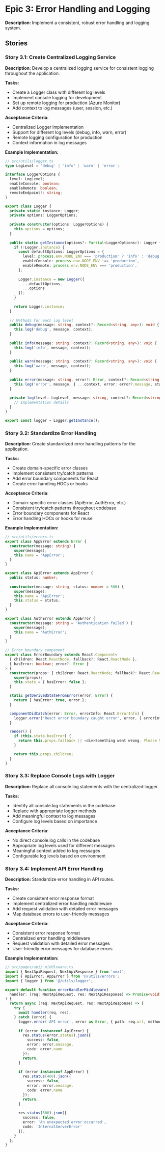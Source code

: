 # Epic 3: Error Handling and Logging

**Description:** Implement a consistent, robust error handling and logging system.

## Stories

### Story 3.1: Create Centralized Logging Service

**Description:** Develop a centralized logging service for consistent logging throughout the application.

**Tasks:**
- Create a Logger class with different log levels
- Implement console logging for development
- Set up remote logging for production (Azure Monitor)
- Add context to log messages (user, session, etc.)

**Acceptance Criteria:**
- Centralized Logger implementation
- Support for different log levels (debug, info, warn, error)
- Remote logging configuration for production
- Context information in log messages

**Example Implementation:**
```typescript
// src/utils/logger.ts
type LogLevel = 'debug' | 'info' | 'warn' | 'error';

interface LoggerOptions {
  level: LogLevel;
  enableConsole: boolean;
  enableRemote: boolean;
  remoteEndpoint?: string;
}

export class Logger {
  private static instance: Logger;
  private options: LoggerOptions;
  
  private constructor(options: LoggerOptions) {
    this.options = options;
  }
  
  public static getInstance(options?: Partial<LoggerOptions>): Logger {
    if (!Logger.instance) {
      const defaultOptions: LoggerOptions = {
        level: process.env.NODE_ENV === 'production' ? 'info' : 'debug',
        enableConsole: process.env.NODE_ENV !== 'production',
        enableRemote: process.env.NODE_ENV === 'production',
      };
      
      Logger.instance = new Logger({
        ...defaultOptions,
        ...options
      });
    }
    
    return Logger.instance;
  }
  
  // Methods for each log level
  public debug(message: string, context?: Record<string, any>): void {
    this.log('debug', message, context);
  }
  
  public info(message: string, context?: Record<string, any>): void {
    this.log('info', message, context);
  }
  
  public warn(message: string, context?: Record<string, any>): void {
    this.log('warn', message, context);
  }
  
  public error(message: string, error?: Error, context?: Record<string, any>): void {
    this.log('error', message, { ...context, error: error?.message, stack: error?.stack });
  }
  
  private log(level: LogLevel, message: string, context?: Record<string, any>): void {
    // Implementation details
  }
}

export const logger = Logger.getInstance();
```

### Story 3.2: Standardize Error Handling

**Description:** Create standardized error handling patterns for the application.

**Tasks:**
- Create domain-specific error classes
- Implement consistent try/catch patterns
- Add error boundary components for React
- Create error handling HOCs or hooks

**Acceptance Criteria:**
- Domain-specific error classes (ApiError, AuthError, etc.)
- Consistent try/catch patterns throughout codebase
- Error boundary components for React
- Error handling HOCs or hooks for reuse

**Example Implementation:**
```typescript
// src/utils/errors.ts
export class AppError extends Error {
  constructor(message: string) {
    super(message);
    this.name = 'AppError';
  }
}

export class ApiError extends AppError {
  public status: number;
  
  constructor(message: string, status: number = 500) {
    super(message);
    this.name = 'ApiError';
    this.status = status;
  }
}

export class AuthError extends AppError {
  constructor(message: string = 'Authentication failed') {
    super(message);
    this.name = 'AuthError';
  }
}

// Error boundary component
export class ErrorBoundary extends React.Component<
  { children: React.ReactNode; fallback?: React.ReactNode },
  { hasError: boolean; error?: Error }
> {
  constructor(props: { children: React.ReactNode; fallback?: React.ReactNode }) {
    super(props);
    this.state = { hasError: false };
  }

  static getDerivedStateFromError(error: Error) {
    return { hasError: true, error };
  }

  componentDidCatch(error: Error, errorInfo: React.ErrorInfo) {
    logger.error('React error boundary caught error', error, { errorInfo });
  }

  render() {
    if (this.state.hasError) {
      return this.props.fallback || <div>Something went wrong. Please try again.</div>;
    }

    return this.props.children;
  }
}
```

### Story 3.3: Replace Console Logs with Logger

**Description:** Replace all console.log statements with the centralized logger.

**Tasks:**
- Identify all console.log statements in the codebase
- Replace with appropriate logger methods
- Add meaningful context to log messages
- Configure log levels based on importance

**Acceptance Criteria:**
- No direct console.log calls in the codebase
- Appropriate log levels used for different messages
- Meaningful context added to log messages
- Configurable log levels based on environment

### Story 3.4: Implement API Error Handling

**Description:** Standardize error handling in API routes.

**Tasks:**
- Create consistent error response format
- Implement centralized error handling middleware
- Add request validation with detailed error messages
- Map database errors to user-friendly messages

**Acceptance Criteria:**
- Consistent error response format
- Centralized error handling middleware
- Request validation with detailed error messages
- User-friendly error messages for database errors

**Example Implementation:**
```typescript
// src/pages/api/_middleware.ts
import { NextApiRequest, NextApiResponse } from 'next';
import { ApiError, AppError } from '@/utils/errors';
import { logger } from '@/utils/logger';

export default function errorHandlerMiddleware(
  handler: (req: NextApiRequest, res: NextApiResponse) => Promise<void>
) {
  return async (req: NextApiRequest, res: NextApiResponse) => {
    try {
      await handler(req, res);
    } catch (error) {
      logger.error('API error', error as Error, { path: req.url, method: req.method });
      
      if (error instanceof ApiError) {
        res.status(error.status).json({
          success: false,
          error: error.message,
          code: error.name
        });
        return;
      }
      
      if (error instanceof AppError) {
        res.status(400).json({
          success: false,
          error: error.message,
          code: error.name
        });
        return;
      }
      
      res.status(500).json({
        success: false,
        error: 'An unexpected error occurred',
        code: 'InternalServerError'
      });
    }
  };
}
```
